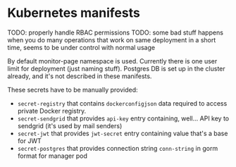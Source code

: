# Kubernetes manifests

TODO: properly handle RBAC permissions
TODO: some bad stuff happens when you do many operations that work on same deployment in a short time, seems to be under control with normal usage

By default monitor-page namespace is used.
Currently there is one user limit for deployment (just naming stuff).
Postgres DB is set up in the cluster already, and it's not described in these manifests.

These secrets have to be manually provided:
* `secret-registry` that contains `dockerconfigjson` data required to access private Docker registry.
* `secret-sendgrid` that provides `api-key` entry containing, well... API key to sendgrid (it's used by mail senders)
* `secret-jwt`      that provides `jwt-secret` entry containing value that's a base for JWT
* `secret-postgres` that provides connection string `conn-string` in gorm format for manager pod
